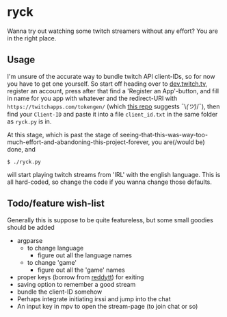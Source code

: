 # ryck

Wanna try out watching some twitch streamers without any effort? You are in the right place.

## Usage

I'm unsure of the accurate way to bundle twitch API client-IDs, so for now you have to get one yourself. So start off heading over to [dev.twitch.tv](https://dev.twitch.tv/), register an account, press after that find a 'Register an App'-button, and fill in name for you app with whatever and the redirect-URI with `https://twitchapps.com/tokengen/` (which [this repo]() suggests ¯\\_(ツ)_/¯), then find your `Client-ID` and paste it into a file `client_id.txt` in the same folder as `ryck.py` is in.

At this stage, which is past the stage of seeing-that-this-was-way-too-much-effort-and-abandoning-this-project-forever, you are(/would be) done, and

```
$ ./ryck.py
```

will start playing twitch streams from 'IRL' with the english language. This is all hard-coded, so change the code if you wanna change those defaults.

## Todo/feature wish-list

Generally this is suppose to be quite featureless, but some small goodies should be added

* argparse
  - to change language
    - figure out all the language names
  - to change 'game'
    - figure out all the 'game' names
* proper keys (borrow from [reddytt](https://github.com/johanbluecreek/reddytt)) for exiting
* saving option to remember a good stream
* bundle the client-ID somehow
* Perhaps integrate initiating irssi and jump into the chat
* An input key in mpv to open the stream-page (to join chat or so)
